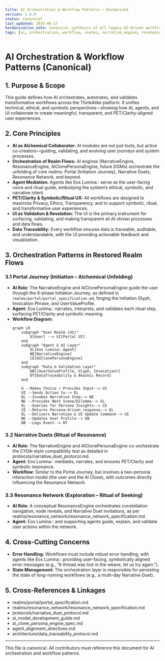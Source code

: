 ```yaml
---
title: AI Orchestration & Workflow Patterns – Harmonized
version: 1.0.0
status: Canonical
last_updated: 2025-06-17
harmonization_note: Canonical synthesis of all legacy AI-driven workflow docs. Integrates restored realm flows, PET/Clarity, symbolic/ritual UX, and explicit cross-references to all harmonized guides and protocols. Supersedes all previous versions.
tags: [ai, orchestration, workflow, realms, narrative_engine, resonance_engine, ai_clone, pet_clarity, symbolic_ux, agent, developer_guide]
---
```


# AI Orchestration & Workflow Patterns (Canonical)

## 1. Purpose & Scope
This guide defines how AI orchestrates, automates, and validates transformative workflows across the ThinkAlike platform. It unifies technical, ethical, and symbolic perspectives—showing how AI, agents, and UI collaborate to create meaningful, transparent, and PET/Clarity-aligned user experiences.

## 2. Core Principles
- **AI as Alchemical Collaborator:** AI modules are not just tools, but active co-creators—guiding, validating, and evolving user journeys and system processes.
- **Orchestration of Realm Flows:** AI engines (NarrativeEngine, ResonanceEngine, AIClonePersonaEngine, future DGMs) orchestrate the unfolding of core realms: Portal (Initiation Journey), Narrative Duets, Resonance Network, and beyond.
- **Agent Mediation:** Agents like Eos Lumina∴ serve as the user-facing voice and ritual guide, embodying the system’s ethical, symbolic, and narrative intent.
- **PET/Clarity & Symbolic/Ritual UX:** All workflows are designed to maximize Privacy, Ethics, Transparency, and to support symbolic, ritual, and transformative user experiences.
- **UI as Validation & Revelation:** The UI is the primary instrument for surfacing, validating, and making transparent all AI-driven processes and data flows.
- **Data Traceability:** Every workflow ensures data is traceable, auditable, and understandable, with the UI providing actionable feedback and visualization.

## 3. Orchestration Patterns in Restored Realm Flows
### 3.1 Portal Journey (Initiation – Alchemical Unfolding)
- **AI Role:** The NarrativeEngine and AIClonePersonaEngine guide the user through the 6-phase Initiation Journey, as defined in `realms/portal/portal_specification.md`, forging the Initiation Glyph, Invocation Phrase, and UserValueProfile.
- **Agent:** Eos Lumina∴ narrates, interprets, and validates each ritual step, surfacing PET/Clarity and symbolic meaning.
- **Workflow Diagram:**
  ```mermaid
  graph LR
      subgraph "User Realm (UI)"
          U[User] --> UI[Portal UI]
      end
      subgraph "Agent & AI Layer"
          EL[Eos Lumina∴ Agent]
          NE[NarrativeEngine]
          CE[AIClonePersonaEngine]
      end
      subgraph "Data & Validation Layer"
          DB[(UserValueProfile, Glyph, Invocation)]
          DT[DataTraceability & Akashic Record]
      end

      U --Makes Choice / Provides Input--> UI
      UI --Sends Action to--> EL
      EL --Invokes Narrative Step--> NE
      NE --Provides Next Scene/Dilemma--> EL
      EL --Queries for Persona Insights--> CE
      CE --Returns Persona-driven response--> EL
      EL --Delivers Narration & UI Update Command--> UI
      NE --Updates User Profile--> DB
      DB --Logs Event--> DT
  ```
### 3.2 Narrative Duets (Ritual of Resonance)
- **AI Role:** The NarrativeEngine and AIClonePersonaEngine co-orchestrate the CYOA-style compatibility test as detailed in protocols/narrative_duet_protocol.md.
- **Agent:** Eos Lumina∴ mediates, narrates, and ensures PET/Clarity and symbolic resonance.
- **Workflow:** Similar to the Portal Journey, but involves a two-persona interaction model (the user and the AI Clone), with outcomes directly influencing the Resonance Network.

### 3.3 Resonance Network (Exploration – Ritual of Seeking)
- **AI Role:** A conceptual ResonanceEngine orchestrates constellation navigation, node reveals, and Narrative Duet invitations, as per realms/resonance_network/resonance_network_specification.md.
- **Agent:** Eos Lumina∴ and supporting agents guide, explain, and validate user actions within the network.

## 4. Cross-Cutting Concerns
- **Error Handling:** Workflows must include robust error handling, with agents like Eos Lumina∴ providing user-facing, symbolically aligned error messages (e.g., "A thread was lost in the weave, let us try again.").
- **State Management:** The orchestration layer is responsible for persisting the state of long-running workflows (e.g., a multi-day Narrative Duet).

## 5. Cross-References & Linkages
- realms/portal/portal_specification.md
- realms/resonance_network/resonance_network_specification.md
- protocols/narrative_duet_protocol.md
- ai_model_development_guide.md
- ai_clone_persona_engine_spec.md
- agent_alignment_directives.md
- architecture/data_traceability_protocol.md

---

This file is canonical. All contributors must reference this document for AI orchestration and workflow patterns.

